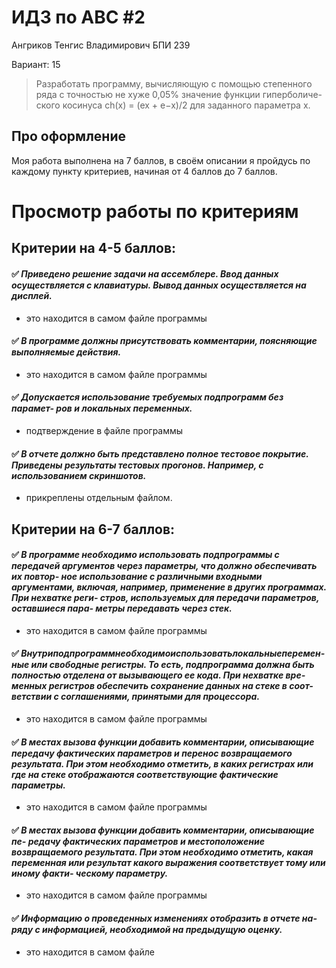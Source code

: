 # ИДЗ по АВС #2
Ангриков Тенгис Владимирович БПИ 239

Вариант: 15

> Разработать программу, вычисляющую с помощью степенного ряда с точностью не хуже 0,05% значение функции гиперболиче- ского косинуса ch(x) = (ex + e−x)/2 для заданного параметра x.

## Про оформление
Моя работа выполнена на 7 баллов, в своём описании я пройдусь по каждому пункту критериев, начиная от 4 баллов до 7 баллов.

# Просмотр работы по критериям
## Критерии на 4-5 баллов:
#### :white_check_mark: *Приведено решение задачи на ассемблере. Ввод данных осуществляется с клавиатуры. Вывод данных осуществляется на дисплей.*
- это находится в самом файле программы
#### :white_check_mark: *В программе должны присутствовать комментарии, поясняющие выполняемые действия.*
- это находится в самом файле программы
#### :white_check_mark: *Допускается использование требуемых подпрограмм без парамет- ров и локальных переменных.*
- подтверждение в файле программы
#### :white_check_mark: *В отчете должно быть представлено полное тестовое покрытие. Приведены результаты тестовых прогонов. Например, с использованием скриншотов.*
- прикреплены отдельным файлом.

## Критерии на 6-7 баллов:
#### :white_check_mark: *В программе необходимо использовать подпрограммы с передачей аргументов через параметры, что должно обеспечивать их повтор- ное использование с различными входными аргументами, включая, например, применение в других программах. При нехватке реги- стров, используемых для передачи параметров, оставшиеся пара- метры передавать через стек.*
- это находится в самом файле программы
#### :white_check_mark: *Внутриподпрограммнеобходимоиспользоватьлокальныеперемен- ные или свободные регистры. То есть, подпрограмма должна быть полностью отделена от вызывающего ее кода. При нехватке вре- менных регистров обеспечить сохранение данных на стеке в соот- ветствии с соглашениями, принятыми для процессора.*
- это находится в самом файле программы
#### :white_check_mark: *В местах вызова функции добавить комментарии, описывающие передачу фактических параметров и перенос возвращаемого результата. При этом необходимо отметить, в каких регистрах или где на стеке отображаются соответствующие фактические параметры.*
- это находится в самом файле программы
#### :white_check_mark: *В местах вызова функции добавить комментарии, описывающие пе- редачу фактических параметров и местоположение возвращаемого результата. При этом необходимо отметить, какая переменная или результат какого выражения соответствует тому или иному факти- ческому параметру.*
- это находится в самом файле программы
#### :white_check_mark: *Информацию о проведенных изменениях отобразить в отчете на- ряду с информацией, необходимой на предыдущую оценку.*
- это находится в самом файле
